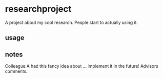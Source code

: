 # researchproject
A project about my cool research.
People start to actually using it.
## usage

## notes
Colleague A had this fancy idea about ... implement it in the future!
Advisors comments.


